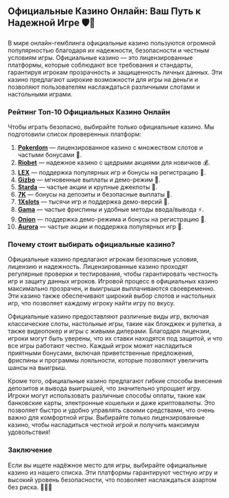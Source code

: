 ## Официальные Казино Онлайн: Ваш Путь к Надежной Игре 🛡️🎰

В мире онлайн-гемблинга официальные казино пользуются огромной популярностью благодаря их надежности, безопасности и честным условиям игры. Официальные казино — это лицензированные платформы, которые соблюдают все требования и стандарты, гарантируя игрокам прозрачность и защищенность личных данных. Эти казино предлагают широкие возможности для игры на деньги и позволяют пользователям наслаждаться различными слотами и настольными играми.

### Рейтинг Топ-10 Официальных Казино Онлайн

Чтобы играть безопасно, выбирайте только официальные казино. Мы подготовили список проверенных платформ:

1. **[Pokerdom](https://brandplay.link/4k77v2yx)** — лицензированное казино с множеством слотов и частыми бонусами 🎲.
2. **[Riobet](https://brandplay.link/7xBLTPyj)** — надежное казино с щедрыми акциями для новичков 💰.
3. **[LEX](https://brandplay.link/zW4hdDFV)** — поддержка популярных игр и бонусы на регистрацию 🎉.
4. **[Gizbo](https://brandplay.link/bprXw4YV)** — мгновенные выплаты и демо-режим 🎁.
5. **[Starda](https://brandplay.link/fB7xwRFL)** — частые акции и крупные джекпоты 🎈.
6. **[7K](https://brandplay.link/BvQyFShp)** — бонусы на депозиты и безопасные выплаты 🎯.
7. **[1Xslots](https://brandplay.link/hSB1khtr)** — тысячи игр и поддержка демо-версий 🌟.
8. **[Gama](https://brandplay.link/j6NMKsDz)** — частые фриспины и удобные методы ввода/вывода ⚡.
9. **[Onion](https://brandplay.link/zBGRVpQ9)** — поддержка демо-режима и бонусы на регистрацию 🎰.
10. **[Aurora](https://10trafic-stat2.com/click/668546556bcc6313411604bd/6766/13032/subaccount)** — частые акции и поддержка популярных игр 💎.

### Почему стоит выбирать официальные казино?

Официальные казино предлагают игрокам безопасные условия, лицензию и надежность. Лицензированные казино проходят регулярные проверки и тестирования, чтобы гарантировать честность игр и защиту данных игроков. Игровой процесс в официальных казино максимально прозрачен, и выигрыши выплачиваются своевременно. Эти казино также обеспечивают широкий выбор слотов и настольных игр, что позволяет каждому игроку найти игру по вкусу.

Официальные казино предоставляют различные виды игр, включая классические слоты, настольные игры, такие как блэкджек и рулетка, а также видеопокер и игры с живыми дилерами. Благодаря лицензии, игроки могут быть уверены, что их ставки находятся под защитой, и что все игры работают честно. Каждый игрок может насладиться приятными бонусами, включая приветственные предложения, фриспины и программы лояльности, которые позволяют увеличить шансы на выигрыш.

Кроме того, официальные казино предлагают гибкие способы внесения депозитов и вывода выигрышей, что значительно упрощает игру. Игроки могут использовать различные способы оплаты, такие как банковские карты, электронные кошельки и даже криптовалюты. Это позволяет быстро и удобно управлять своими средствами, что очень важно для комфортной игры. Выбирайте только лицензированные казино, чтобы насладиться честной игрой и получить максимум удовольствия!

### Заключение

Если вы ищете надёжное место для игры, выбирайте официальные казино из нашего списка. Эти платформы гарантируют честную игру и высокий уровень безопасности, что позволяет наслаждаться азартом без риска. 🎉🎰💸
